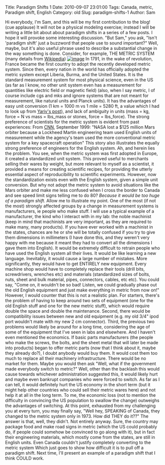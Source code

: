 Title: Paradigm Shifts 1
Date: 2010-09-07 23:01:00
Tags: Canada, metric, Paradigm shift, English
Category: old
Slug: paradigm-shifts-1
Author: Sam


Hi everybody, I'm Sam, and this will be my first contribution to the
blog! (cue applause) It will not be a physical modeling exercise;
instead I will be writing a little bit about about paradigm shifts in a
series of a few posts. I hope it will provoke some interesting
discussion. "But Sam," you ask, "Isn't 'paradigm shift' just a buzzword
that people use to sound important?" Well, maybe, but it's also useful
phrase used to describe a substantial change in the way something is
done. Consider, for example, THE METRIC SYSTEM (many details from
[Wikipedia](http://en.wikipedia.org/wiki/Metric_system))
[![image](http://www.debateitout.com/wp-content/uploads/2009/11/metric-system.jpg)](http://www.debateitout.com/wp-content/uploads/2009/11/metric-system.jpg)
In 1791, in the wake of revolution, France became the first country to
adopt the recently developed metric system. Since then, every nation in
the world has officially adopted the metric system except Liberia,
Burma, and the United States. It is the standard measurement system for
most physical science, even in the US (as far as I know, no other unit
system even has a measurement for quantities like electric field or
magnetic field) (also, when I say metric, I of course include cgs and
mks and ignore systems that are not meant for measurement, like natural
units and Planck units). It has the advantages of easy unit conversion
(1 km = 1000 m vs 1 mile = 5280 ft, a value which I had to look up from
[Yariv's
post](http://thevirtuosi.blogspot.com/2010/09/remembering-two-things.html)),
and lack of ambiguity in units (mass = kg, force = N vs mass = lbs\_mass
or stones, force = lbs\_force). The strong preference of scientists for
the metric system is evident from past experiences: From
[CNN](http://www.cnn.com/TECH/space/9909/30/mars.metric.02/), September
1999: "NASA lost a $125 million Mars orbiter because a Lockheed Martin
engineering team used English units of measurement while the agency's
team used the more conventional metric system for a key spacecraft
operation" This story also illustrates the equally strong preference of
engineers for the English system. Ah, and herein lies the problem. You
see, when the metric system was first adopted in Europe, it created a
standardized unit system. This proved useful to merchants selling their
wares by weight, but more relevant to myself as a scientist, it provided
a means for creating scientific recipes, for providing the utterly
essential aspect of reproducibility to scientific experiments. However,
now the standardization exists even with the English system, given a
simple unit conversion. But why not adopt the metric system to avoid
situations like the Mars orbiter and make me less confused when I cross
the border to Canada and see speed limit signs telling me to do 80?
*Because it would be too huge of a paradigm shift*. Allow me to
illustrate my point.
One of the most (if not the most) strongly affected groups by a change
in measurement systems is manufacturers, ie people who make stuff. I
will use a typical example of a manufacturer, the kind who I interact
with in my lab: the noble machinist (keep in mind that machinists are
very important, as they are required to make many, many products). If
you have ever worked with a machinist in the states, chances are he or
she will be totally confused if you try to give them dimensions in
millimeters (I have done this, and they weren't very happy with me
because it meant they had to convert all the dimensions I gave them into
English). It would be extremely difficult to retrain people who have
used the English system all their lives. It would be like learning a new
language. Inevitably, it would cause a large number of mistakes. More
significantly, they would have to get ENTIRELY new equipment. Every
machine shop would have to completely replace their tools (drill bits,
screwdrivers, wrenches etc) and materials (standardized sizes of bolts,
nuts, sheet and bulk material, pipes, connectors, cables, etc etc). You
could say, "Come on, it wouldn't be so bad! Listen, we could gradually
phase out the old English equipment and just make everything in metric
from now on!" However, I would counter that this is not a realistic
plan. For starters, there's the problem of having to keep around two
sets of equipment (one for the old English stuff and one for the new
metric stuff), which would require double the space and double the
maintenance. Second, there would be compatibility issues between new and
old equipment (e.g. my old 3/4" ipod port wouldn't mate with my new 2 cm
connector). Third, the previous two problems would likely be around for
a long time, considering the age of some of the equipment that I've seen
in labs and elsewhere.
And I haven't even mentioned the economics. If basic parts manufacturers
(the people who make the screws, the bolts, and the sheet metal that
will later be made into products) began to offer metric parts (now that
I think about it, maybe they already do?), I doubt anybody would buy
them. It would cost them too much to replace all their machinery
infrastructure. There would be no market for them. Maybe you would then
ask "Well, what if the government made everybody switch to metric?"
Well, other than the backlash this would cause towards whichever
administration suggested this, it would likely hurt and maybe even
bankrupt companies who were forced to switch. As far as I can tell, it
would definitely hurt the US economy in the short term (but it might
help other countries who could sell their metric wares here) and not
help it at all in the long term. To me, the economic loss (not to
mention the difficulty in convincing the US population to swallow the
change) outweighs the advantages of switching. At this point, exhausted
from my challenging you at every turn, you may finally say, "Well hey,
SPEAKING of Canada, they changed to the metric system only in 1973. How
did THEY do it??" The answer is that, well, they didn't. Not entirely
anyway. Sure, the country may package food and make road signs in metric
(which the US could probably do, if people could somehow be convinced to
go along with it), but in fact their engineering materials, which mostly
come from the states, are still in English units. Even Canada couldn't
justify completely converting to the metric system Which just goes to
show how difficult it is to pull off a paradigm shift. Next time, I'll
present an example of a paradigm shift that I think COULD work.
